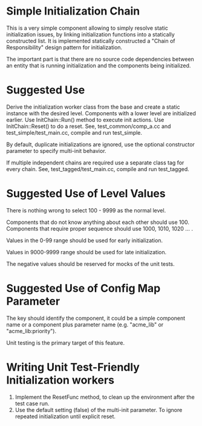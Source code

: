 # Simple Initialization Chain

This is a very simple component allowing to simply resolve static initialization issues, by linking initialization functions into a statically constructed list. It is implemented statically constructed a "Chain of Responsibility" design pattern for initialization.

The important part is that there are no source code dependencies
between an entity that is running initialization and the components being initialized. 
# Suggested Use
Derive the initialization worker class from the base and create a static instance with the desired level. Components with a lower level are initialized earlier.  Use InitChain::Run() method to execute init actions. Use InitChain::Reset() to do a reset. See, test_common/comp_a.cc and test_simple/test_main.cc, compile and run test_simple.

By default, duplicate initializations are ignored, use the optional constructor parameter to specify multi-init behavior. 

If multiple independent chains are required use a separate class tag for every chain. See, test_tagged/test_main.cc, compile and run test_tagged.

# Suggested Use of Level Values
There is nothing wrong to select 100 - 9999 as the normal
level.

Components that do not know anything about each other
should use 100. Components that require proper sequence
should use 1000, 1010, 1020 ... .

Values in the 0-99 range should be used for early initialization.

Values in 9000-9999 range should be used for late initialization.

The negative values should be reserved for mocks of the
unit tests.

# Suggested Use of Config Map Parameter
The key should identify the component, it could be a simple
component name or a component plus parameter name
(e.g. "acme_lib" or "acme_lib:priority").

Unit testing is the primary target of this feature. 

# Writing Unit Test-Friendly Initialization workers

1. Implement the ResetFunc method, to clean up the environment after the test case run.
2. Use the default setting (false) of the multi-init parameter. To ignore repeated initialization until explicit reset.


